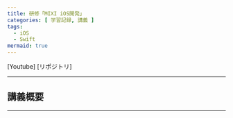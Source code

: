 ```yaml
---
title: 研修「MIXI iOS開発」
categories: [ 学習記録, 講義 ]
tags:
  - iOS
  - Swift
mermaid: true
---
```



[Youtube]
[リポジトリ]

---
## 講義概要



--- 
## 


